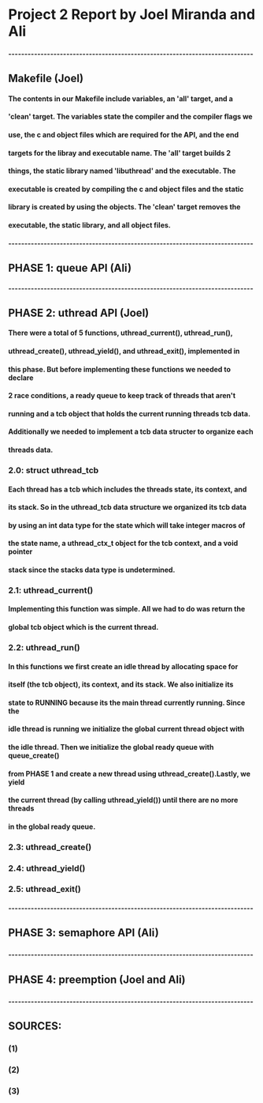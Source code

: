 # Project 2 Report by Joel Miranda and Ali
#### ----------------------------------------------------------------------------
## Makefile (Joel)
####   The contents in our Makefile include variables, an 'all' target, and a
####   'clean' target. The variables state the compiler and the compiler flags we
####   use, the c and object files which are required for the API, and the end 
####   targets for the libray and executable name. The 'all' target builds 2 
####   things, the static library named 'libuthread' and the executable. The 
####   executable is created by compiling the c and object files and the static 
####   library is created by using the objects. The 'clean' target removes the 
####   executable, the static library, and all object files.
#### ----------------------------------------------------------------------------
## PHASE 1: queue API (Ali)
####     
#### ----------------------------------------------------------------------------
## PHASE 2: uthread API (Joel)
####    There were a total of 5 functions, uthread_current(), uthread_run(), 
####    uthread_create(), uthread_yield(), and uthread_exit(), implemented in 
####    this phase. But before implementing these functions we needed to declare 
####    2 race conditions, a ready queue to keep track of threads that aren't 
####    running and a tcb object that holds the current running threads tcb data. 
####    Additionally we needed to implement a tcb data structer to organize each 
####    threads data. 
###   2.0: struct uthread_tcb
####    Each thread has a tcb which includes the threads state, its context, and 
####    its stack. So in the uthread_tcb data structure we organized its tcb data
####    by using an int data type for the state which will take integer macros of 
####    the state name, a uthread_ctx_t object for the tcb context, and a void pointer
####    stack since the stacks data type is undetermined.
###   2.1: uthread_current()
####    Implementing this function was simple. All we had to do was return the
####    global tcb object which is the current thread. 
###   2.2: uthread_run()
####    In this functions we first create an idle thread by allocating space for
####    itself (the tcb object), its context, and its stack. We also initialize its 
####    state to RUNNING because its the main thread currently running. Since the 
####    idle thread is running we initialize the global current thread object with 
####    the idle thread. Then we initialize the global ready queue with queue_create() 
####    from PHASE 1 and create a new thread using uthread_create().Lastly, we yield 
####    the current thread (by calling uthread_yield()) until there are no more threads 
####    in the global ready queue.
###   2.3: uthread_create()
####    
###   2.4: uthread_yield()
####    
###   2.5: uthread_exit()
####   
#### ----------------------------------------------------------------------------
## PHASE 3: semaphore API (Ali)
### 
#### ----------------------------------------------------------------------------
## PHASE 4: preemption (Joel and Ali)
### 
#### ----------------------------------------------------------------------------
## SOURCES:
### (1) 
###
### (2) 
###
### (3) 
